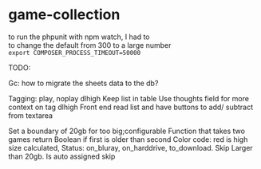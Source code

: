 # game-collection

to run the phpunit with npm watch, I had to  
to change the default from 300 to a large number  
`export COMPOSER_PROCESS_TIMEOUT=50000`

TODO:

Gc: how to migrate the sheets data to the db?

Tagging: play, noplay dlhigh 
Keep list in table 
Use thoughts field for more context on tag dlhigh 
Front end read list and have buttons to add/ subtract from textarea


Set a boundary of 20gb for too big;configurable 
Function that takes two games return Boolean if first is older than second 
Color code: red is high size calculated, 
Status: on_bluray, on_harddrive, to_download. Skip
Larger than 20gb. Is auto assigned skip
